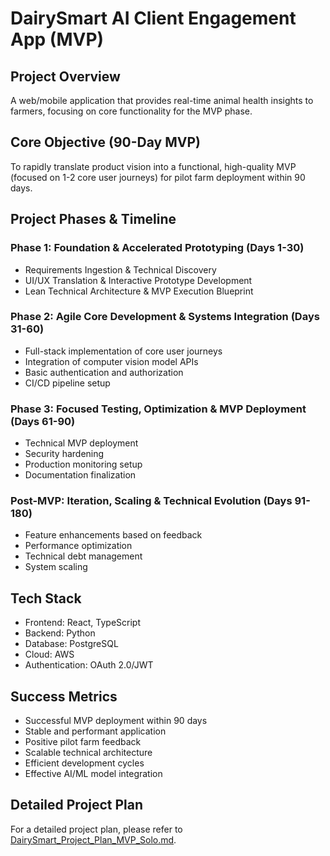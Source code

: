 # DairySmart AI Client Engagement App (MVP)

## Project Overview
A web/mobile application that provides real-time animal health insights to farmers, focusing on core functionality for the MVP phase.

## Core Objective (90-Day MVP)
To rapidly translate product vision into a functional, high-quality MVP (focused on 1-2 core user journeys) for pilot farm deployment within 90 days.

## Project Phases & Timeline

### Phase 1: Foundation & Accelerated Prototyping (Days 1-30)
- Requirements Ingestion & Technical Discovery
- UI/UX Translation & Interactive Prototype Development
- Lean Technical Architecture & MVP Execution Blueprint

### Phase 2: Agile Core Development & Systems Integration (Days 31-60)
- Full-stack implementation of core user journeys
- Integration of computer vision model APIs
- Basic authentication and authorization
- CI/CD pipeline setup

### Phase 3: Focused Testing, Optimization & MVP Deployment (Days 61-90)
- Technical MVP deployment
- Security hardening
- Production monitoring setup
- Documentation finalization

### Post-MVP: Iteration, Scaling & Technical Evolution (Days 91-180)
- Feature enhancements based on feedback
- Performance optimization
- Technical debt management
- System scaling

## Tech Stack
- Frontend: React, TypeScript
- Backend: Python
- Database: PostgreSQL
- Cloud: AWS
- Authentication: OAuth 2.0/JWT

## Success Metrics
- Successful MVP deployment within 90 days
- Stable and performant application
- Positive pilot farm feedback
- Scalable technical architecture
- Efficient development cycles
- Effective AI/ML model integration

## Detailed Project Plan
For a detailed project plan, please refer to [DairySmart_Project_Plan_MVP_Solo.md](https://github.com/xiongsi2000/DairySmart_MVP/tree/detailed-version). 